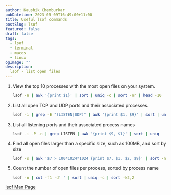 ```yaml
---
author: Kaushik Chemburkar
pubDatetime: 2023-05-09T16:49:00+11:00
title: Useful lsof commands
postSlug: lsof
featured: false
draft: false
tags:
  - lsof
  - terminal
  - macos
  - linux
ogImage: ""
description:
  lsof - list open files
---
```


1. View the top 10 processes with the most open files on your system.

    ```bash
    lsof -n | awk '{print $1}' | sort | uniq -c | sort -nr | head -10
    ```

2. List all open TCP and UDP ports and their associated processes

    ```bash
    lsof -i | grep -E "(LISTEN|UDP)" | awk '{print $1, $9}' | sort | uniq
    ```

3. List all listening ports and their associated process names

    ```bash
    lsof -i -P -n | grep LISTEN | awk '{print $9, $1}' | sort | uniq
    ```

4. Find all open files larger than a specific size, such as 100MB, and sort by size

    ```bash
    lsof -s | awk '$7 > 100*1024*1024 {print $7, $1, $2, $9}' | sort -nr
    ```

5. Count the number of open files per process, sorted by process name
  
    ```bash
    lsof -n | cut -f1 -d' ' | sort | uniq -c | sort -k2,2
    ```

[lsof Man Page](https://man7.org/linux/man-pages/man8/lsof.8.html)
